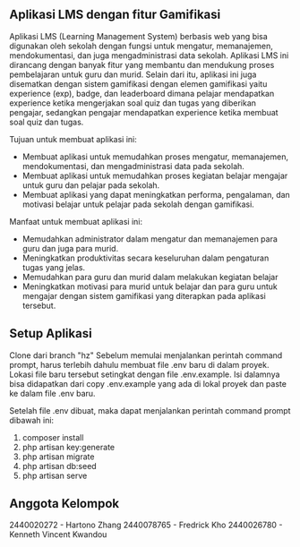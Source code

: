## Aplikasi LMS dengan fitur Gamifikasi

Aplikasi LMS (Learning Management System) berbasis web yang bisa digunakan oleh sekolah dengan fungsi untuk mengatur, memanajemen, mendokumentasi, dan juga mengadministrasi data sekolah. Aplikasi LMS ini dirancang dengan banyak fitur yang membantu dan mendukung proses pembelajaran untuk guru dan murid. Selain dari itu, aplikasi ini juga disematkan dengan sistem gamifikasi dengan elemen gamifikasi yaitu experience (exp), badge, dan leaderboard dimana pelajar mendapatkan experience ketika mengerjakan soal quiz dan tugas yang diberikan pengajar, sedangkan pengajar mendapatkan experience ketika membuat soal quiz dan tugas.

Tujuan untuk membuat aplikasi ini:
- Membuat aplikasi untuk memudahkan proses mengatur, memanajemen, mendokumentasi, dan mengadministrasi data pada sekolah.
- Membuat aplikasi untuk memudahkan proses kegiatan belajar mengajar untuk guru dan pelajar pada sekolah.
- Membuat aplikasi yang dapat meningkatkan performa, pengalaman, dan motivasi belajar untuk pelajar pada sekolah dengan gamifikasi.

Manfaat untuk membuat aplikasi ini:
- Memudahkan administrator dalam mengatur dan memanajemen para guru dan juga para murid.
- Meningkatkan produktivitas secara keseluruhan dalam pengaturan tugas yang jelas.
- Memudahkan para guru dan murid dalam melakukan kegiatan belajar
- Meningkatkan motivasi para murid untuk belajar dan para guru untuk mengajar dengan sistem gamifikasi yang diterapkan pada aplikasi tersebut.

## Setup Aplikasi

Clone dari branch "hz"
Sebelum memulai menjalankan perintah command prompt, harus terlebih dahulu membuat file .env baru di dalam proyek. Lokasi file baru tersebut setingkat dengan file .env.example. Isi dalamnya bisa didapatkan dari copy .env.example yang ada di lokal proyek dan paste ke dalam file .env baru.

Setelah file .env dibuat, maka dapat menjalankan perintah command prompt dibawah ini:
1. composer install
2. php artisan key:generate
3. php artisan migrate
4. php artisan db:seed
5. php artisan serve

## Anggota Kelompok

2440020272 - Hartono Zhang
2440078765 - Fredrick Kho
2440026780 - Kenneth Vincent Kwandou
